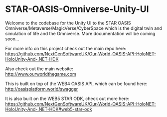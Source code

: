 # STAR-OASIS-Omniverse-Unity-UI

Welcome to the codebase for the Unity UI to the STAR OASIS Omniverse/Metaverse/MagicVerse/CyberSpace which is the digital twin and simulation of life and the Omniverse. More documentation will be coming soon...

For more info on this project check out the main repo here:<br>
https://github.com/NextGenSoftwareUK/Our-World-OASIS-API-HoloNET-HoloUnity-And-.NET-HDK

Also check out the main website:<br>
http://www.ourworldthegame.com

This is built on top of the WEB4 OASIS API, which can be found here:<br>
http://oasisplatform.world/swagger

It is also built on the WEB5 STAR ODK, check out more here: https://github.com/NextGenSoftwareUK/Our-World-OASIS-API-HoloNET-HoloUnity-And-.NET-HDK#web5-star-odk
